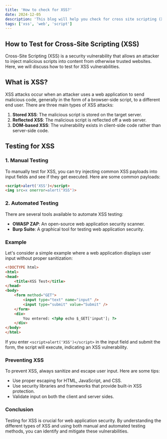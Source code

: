 ```yaml
---
title: 'How to check for XSS?'
date: 2024-12-05
description: 'This blog will help you check for cross site scripting (XSS).'
tags: ['xss', 'web', 'script']
---
```


## How to Test for Cross-Site Scripting (XSS)

Cross-Site Scripting (XSS) is a security vulnerability that allows an attacker to inject malicious scripts into content from otherwise trusted websites. Here, we will discuss how to test for XSS vulnerabilities.

## What is XSS?

XSS attacks occur when an attacker uses a web application to send malicious code, generally in the form of a browser-side script, to a different end user. There are three main types of XSS attacks:

1. **Stored XSS**: The malicious script is stored on the target server.
2. **Reflected XSS**: The malicious script is reflected off a web server.
3. **DOM-based XSS**: The vulnerability exists in client-side code rather than server-side code.

## Testing for XSS

### 1. Manual Testing

To manually test for XSS, you can try injecting common XSS payloads into input fields and see if they get executed. Here are some common payloads:

```html
<script>alert('XSS')</script>
<img src=x onerror=alert('XSS')>
```

### 2. Automated Testing

There are several tools available to automate XSS testing:

- **OWASP ZAP**: An open-source web application security scanner.
- **Burp Suite**: A graphical tool for testing web application security.

### Example

Let's consider a simple example where a web application displays user input without proper sanitization:

```html
<!DOCTYPE html>
<html>
<head>
    <title>XSS Test</title>
</head>
<body>
    <form method="GET">
        <input type="text" name="input" />
        <input type="submit" value="Submit" />
    </form>
    <div>
        You entered: <?php echo $_GET['input']; ?>
    </div>
</body>
</html>
```

If you enter `<script>alert('XSS')</script>` in the input field and submit the form, the script will execute, indicating an XSS vulnerability.

### Preventing XSS

To prevent XSS, always sanitize and escape user input. Here are some tips:

- Use proper escaping for HTML, JavaScript, and CSS.
- Use security libraries and frameworks that provide built-in XSS protection.
- Validate input on both the client and server sides.

### Conclusion

Testing for XSS is crucial for web application security. By understanding the different types of XSS and using both manual and automated testing methods, you can identify and mitigate these vulnerabilities.






































































